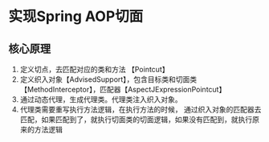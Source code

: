 # 实现Spring AOP切面
## 核心原理
1. 定义切点，去匹配对应的类和方法 【Pointcut】
2. 定义织入对象【AdvisedSupport】，包含目标类和切面类【MethodInterceptor】，匹配器【AspectJExpressionPointcut】 
3. 通过动态代理，生成代理类。代理类注入织入对象。 
4. 代理类需要重写执行方法逻辑，在执行方法的时候， 通过织入对象的匹配器去匹配，如果匹配到了，就执行切面类的切面逻辑，如果没有匹配到，就执行原来的方法逻辑